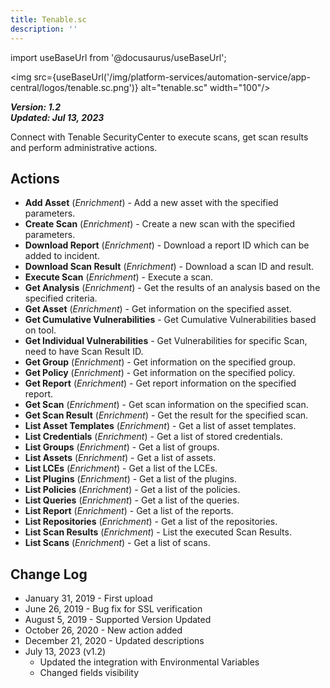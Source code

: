 ```yaml
---
title: Tenable.sc
description: ''
---
```

import useBaseUrl from '@docusaurus/useBaseUrl';

<img src={useBaseUrl('/img/platform-services/automation-service/app-central/logos/tenable.sc.png')} alt="tenable.sc" width="100"/>

***Version: 1.2  
Updated: Jul 13, 2023***

Connect with Tenable SecurityCenter to execute scans, get scan results and perform administrative actions.

## Actions

* **Add Asset** (*Enrichment*) - Add a new asset with the specified parameters.
* **Create Scan** (*Enrichment*) - Create a new scan with the specified parameters.
* **Download Report** (*Enrichment*) - Download a report ID which can be added to incident.
* **Download Scan Result** (*Enrichment*) - Download a scan ID and result.
* **Execute Scan** (*Enrichment*) - Execute a scan.
* **Get Analysis** (*Enrichment*) - Get the results of an analysis based on the specified criteria.
* **Get Asset** (*Enrichment*) - Get information on the specified asset.
* **Get Cumulative Vulnerabilities** - Get Cumulative Vulnerabilities based on tool.
* **Get Individual Vulnerabilities** - Get Vulnerabilities for specific Scan, need to have Scan Result ID.
* **Get Group** (*Enrichment*) - Get information on the specified group.
* **Get Policy** (*Enrichment*) - Get information on the specified policy.
* **Get Report** (*Enrichment*) - Get report information on the specified report.
* **Get Scan** (*Enrichment*) - Get scan information on the specified scan.
* **Get Scan Result** (*Enrichment*) - Get the result for the specified scan.
* **List Asset Templates** (*Enrichment*) - Get a list of asset templates.
* **List Credentials** (*Enrichment*) - Get a list of stored credentials.
* **List Groups** (*Enrichment*) - Get a list of groups.
* **List Assets** (*Enrichment*) - Get a list of assets.
* **List LCEs** (*Enrichment*) - Get a list of the LCEs.
* **List Plugins** (*Enrichment*) - Get a list of the plugins.
* **List Policies** (*Enrichment*) - Get a list of the policies.
* **List Queries** (*Enrichment*) - Get a list of the queries.
* **List Report** (*Enrichment*) - Get a list of the reports.
* **List Repositories** (*Enrichment*) - Get a list of the repositories.
* **List Scan Results** (*Enrichment*) - List the executed Scan Results.
* **List Scans** (*Enrichment*) - Get a list of scans.

## Change Log

* January 31, 2019 - First upload
* June 26, 2019 - Bug fix for SSL verification
* August 5, 2019 - Supported Version Updated
* October 26, 2020 - New action added
* December 21, 2020 - Updated descriptions
* July 13, 2023 (v1.2)
	+ Updated the integration with Environmental Variables
	+ Changed fields visibility

